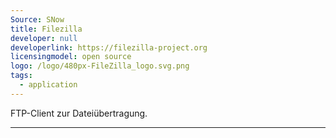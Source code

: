 ```yaml
---
Source: SNow
title: Filezilla
developer: null
developerlink: https://filezilla-project.org
licensingmodel: open source
logo: /logo/480px-FileZilla_logo.svg.png
tags:
  - application
---
```


FTP-Client zur Dateiübertragung.

---
